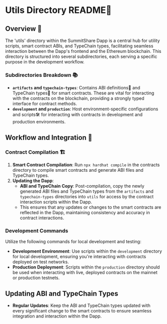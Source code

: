 # Utils Directory README📂

## Overview 🌟

The 'utils' directory within the SummitShare Dapp is a central hub for utility scripts, smart contract ABIs, and TypeChain types, facilitating seamless interaction between the Dapp's frontend and the Ethereum blockchain. This directory is structured into several subdirectories, each serving a specific purpose in the development workflow.

### Subdirectories Breakdown 📚

- **`artifacts` and `typechain-types`**: Contains ABI definitions📄 and TypeChain types🧬 for smart contracts. These are vital for interacting with the contracts on the blockchain, providing a strongly typed interface for contract methods.
- **`development` and `production`**: Host environment-specific configurations and scripts🛠️ for interacting with contracts in development and production environments.

## Workflow and Integration 🔄

### Contract Compilation 🏗️

1. **Smart Contract Compilation**: Run `npx hardhat compile` in the contracts directory to compile smart contracts and generate ABI files and TypeChain types.
2. **Updating the Dapp**:
   - **ABI and TypeChain Copy**: Post-compilation, copy the newly generated ABI files and TypeChain types from the `artifacts` and `typechain-types` directories into `utils` for access by the contract interaction scripts within the Dapp.
   - This ensures that any updates or changes to the smart contracts are reflected in the Dapp, maintaining consistency and accuracy in contract interactions.

### Development Commands

Utilize the following commands for local development and testing:

- **Development Environment**: Use scripts within the `development` directory for local development, ensuring you're interacting with contracts deployed on test networks.
- **Production Deployment**: Scripts within the `production` directory should be used when interacting with live, deployed contracts on the mainnet or production testnets.

## Updating ABI and TypeChain Types

- **Regular Updates**: Keep the ABI and TypeChain types updated with every significant change to the smart contracts to ensure seamless integration and interaction within the Dapp.
